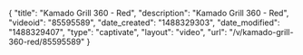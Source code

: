 {
    "title": "Kamado Grill 360 - Red",
    "description": "Kamado Grill 360 - Red",
    "videoid": "85595589",
    "date_created": "1488329303",
    "date_modified": "1488329407",
    "type": "captivate",
    "layout": "video",
    "url": "\/v\/kamado-grill-360-red\/85595589"
}